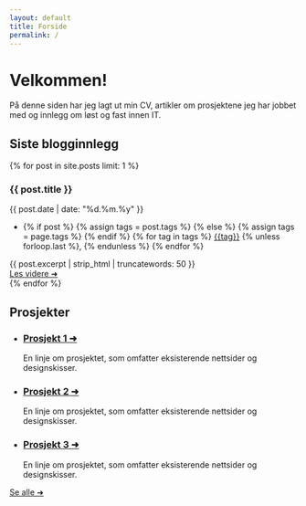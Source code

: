 ```yaml
---
layout: default
title: Forside
permalink: /
---
```


<div class="sidebar">
<div class="sidebar__content">
    <div><h1 class="sidebar__title">Velkommen!</h1></div>
    <div class="sidebar__blurb">
     På denne siden har jeg lagt ut min CV, artikler om prosjektene jeg har jobbet med og innlegg om løst og fast innen IT.</div>
    </div>
</div>

<div class="index">
        <div class="index__blog">
            <h2>Siste blogginnlegg</h2>
                {% for post in site.posts limit: 1 %}
                <div class="index__post"><h3>{{ post.title }}</h3>
                    <div class="post__date">{{ post.date | date: "%d.%m.%y" }}</div>
                    <div class="post__tags">
                        <ul>
                            <li>
                                {% if post %}
                                    {% assign tags = post.tags %}
                                {% else %}
                                    {% assign tags = page.tags %}
                                {% endif %}
                                {% for tag in tags %}
                                    <a href="/blogg/tags/{{tag|slugize}}">{{tag}}</a>
                                {% unless forloop.last %}, {% endunless %}
                                {% endfor %}
                            </li>
                        </ul>
                    </div>
                    <div class="post__content">{{ post.excerpt | strip_html | truncatewords: 50 }}</div>
                    <div class="post__link"><a href="{{ post.url }}">Les videre ➜</a></div>
                </div>
                {% endfor %}
    </div>
        <div class="index__projects">
            <h2>Prosjekter</h2>
                <ul>
                    <li>
                        <h3><a href="/prosjekter">Prosjekt 1 ➜</a></h3>
                        <div>En linje om prosjektet, som omfatter eksisterende nettsider og designskisser.</div>
                    </li>
                    <li>
                        <h3>
                        <a href="/prosjekter">Prosjekt 2 ➜</a></h3>
                        <div>En linje om prosjektet, som omfatter eksisterende nettsider og designskisser.</div>
                    </li>
                    <li>
                        <h3><a href="/prosjekter">Prosjekt 3 ➜</a></h3>
                        <div>En linje om prosjektet, som omfatter eksisterende nettsider og designskisser.</div>
                    </li>
                </ul>
                <div class="index__follow-link"><a href="/prosjekter">Se alle ➜</a></div>
    </div>
    
</div>
<div class="accent"><div class="accent2"></div></div>